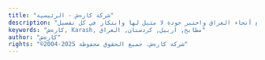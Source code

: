 ```yaml
---
title: "شركة کارەش - الرئيسية"
description: "تعرّف على شركة کارەش الرائدة في مجال الأثاث وتصميم المنازل منذ عام 2004. مع خمسة مرافق تصنيع في تركيا وأربيل، نقوم بصناعة أثاث استثنائي، وأسطح من الألبستر، وأبواب مخصصة، والمزيد. اكتشف فروعنا الأحد عشر في جميع أنحاء العراق واختبر جودة لا مثيل لها وابتكار في كل تفصيل."
keywords: "کارەش, Karash, مطابخ, اربيل, كردستان, العراق"
author: "کارەش"
rights: "©2004-2025 شركة کارەش. جميع الحقوق محفوظة"
---
```

